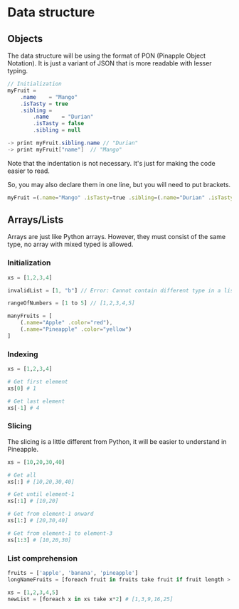 # Data structure
## Objects
The data structure will be using the format of PON (Pinapple Object Notation). It is just a variant of JSON that is more readable with lesser typing.

```java
// Initialization
myFruit = 
    .name    = "Mango" 
    .isTasty = true
    .sibling = 
        .name    = "Durian"
        .isTasty = false
        .sibling = null

-> print myFruit.sibling.name // "Durian"
-> print myFruit["name"]  // "Mango"
```

Note that the indentation is not necessary. It's just for making the code easier to read.

So, you may also declare them in one line, but you will need to put brackets.
```ts
myFruit =(.name="Mango" .isTasty=true .sibling=(.name="Durian" .isTasty=false .sibling=null))
```

## Arrays/Lists
Arrays are just like Python arrays. However, they must consist of the same type, no array with mixed typed is allowed.

### Initialization
```js
xs = [1,2,3,4]

invalidList = [1, "b"] // Error: Cannot contain different type in a list

rangeOfNumbers = [1 to 5] // [1,2,3,4,5]

manyFruits = [
    (.name="Apple" .color="red"),
    (.name="Pineapple" .color="yellow")
]


```

### Indexing
```python
xs = [1,2,3,4]

# Get first element
xs[0] # 1

# Get last element
xs[-1] # 4
```

### Slicing
The slicing is a little different from Python, it will be easier to understand in Pineapple.
```python
xs = [10,20,30,40]

# Get all
xs[:] # [10,20,30,40]

# Get until element-1
xs[:1] # [10,20]

# Get from element-1 onward
xs[1:] # [20,30,40]

# Get from element-1 to element-3
xs[1:3] # [10,20,30]

```

### List comprehension
```python
fruits = ['apple', 'banana', 'pineapple']
longNameFruits = [foreach fruit in fruits take fruit if fruit length > 5] # ['banana', 'pineapple']

xs = [1,2,3,4,5]
newList = [foreach x in xs take x*2] # [1,3,9,16,25]
```